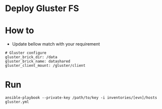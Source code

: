 # Deploy Gluster FS
# How to
- Update bellow match with your requirement
```
# Gluster configure
gluster_brick_dir: /data
gluster_brick_name: datashared
gluster_client_mount: /gluster/client
```


# Run
```
ansible-playbook --private-key /path/to/key -i inventories/[evn]/hosts gluster.yml